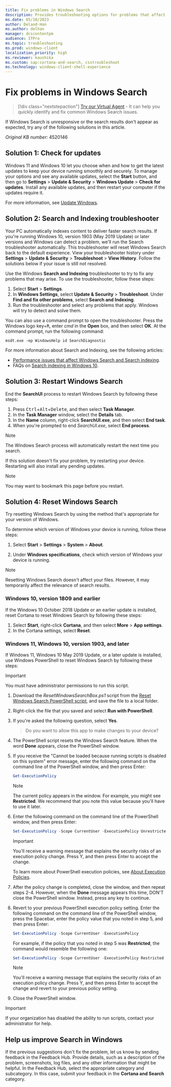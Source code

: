```yaml
---
title: Fix problems in Windows Search
description: Provides troubleshooting options for problems that affect the search results for the Windows Search feature in Windows 11 and Windows 10.
ms.date: 05/10/2023
author: Deland-Han
ms.author: delhan
manager: dcscontentpm
audience: ITPro
ms.topic: troubleshooting
ms.prod: windows-client
localization_priority: high
ms.reviewer: kaushika
ms.custom: sap:cortana-and-search, csstroubleshoot
ms.technology: windows-client-shell-experience
---
```

# Fix problems in Windows Search

> [!div class="nextstepaction"]
> <a href="https://vsa.services.microsoft.com/v1.0/?partnerId=7d74cf73-5217-4008-833f-87a1a278f2cb&flowId=DMC&initialQuery=31806433" target='_blank'>Try our Virtual Agent</a> - It can help you quickly identify and fix common Windows Search issues.

If Windows Search is unresponsive or the search results don't appear as expected, try any of the following solutions in this article.

_Original KB number:_ 4520146

## Solution 1: Check for updates

Windows 11 and Windows 10 let you choose when and how to get the latest updates to keep your device running smoothly and securely. To manage your options and see any available updates, select the **Start** button, and then go to **Settings** > **Update & Security** > **Windows Update** > **Check for updates**. Install any available updates, and then restart your computer if the updates require it.

For more information, see [Update Windows](https://support.microsoft.com/help/4027667).

## Solution 2: Search and Indexing troubleshooter

Your PC automatically indexes content to deliver faster search results. If you're running Windows 10, version 1903 (May 2019 Update) or later versions and Windows can detect a problem, we'll run the Search troubleshooter automatically. This troubleshooter will reset Windows Search back to the default experience. View your troubleshooter history under **Settings** > **Update & Security** > **Troubleshoot** > **View History**. Follow the solutions below if your issue is still not resolved.

Use the Windows **Search and Indexing** troubleshooter to try to fix any problems that may arise. To use the troubleshooter, follow these steps:

1. Select **Start** > **Settings**.
2. In **Windows Settings**, select **Update & Security** > **Troubleshoot**. Under **Find and fix other problems**, select **Search and Indexing**.
3. Run the troubleshooter and select any problems that apply. Windows will try to detect and solve them.

You can also use a command prompt to open the troubleshooter. Press the Windows logo key+<kbd>R</kbd>, enter *cmd* in the **Open** box, and then select **OK**. At the command prompt, run the following command:

```console
msdt.exe -ep WindowsHelp id SearchDiagnostic
```

 For more information about Search and Indexing, see the following articles:

- [Performance issues that affect Windows Search and Search indexing](/troubleshoot/windows-client/shell-experience/windows-search-performance-issues).
- FAQs on [Search indexing in Windows 10](https://support.microsoft.com/help/4098843).

## Solution 3: Restart Windows Search

End the **SearchUI** process to restart Windows Search by following these steps:

1. Press <kbd>Ctrl</kbd>+<kbd>Alt</kbd>+<kbd>Delete</kbd>, and then select **Task Manager**.
2. In the **Task Manager** window, select the **Details** tab.
3. In the **Name** column, right-click **SearchUI.exe**, and then select **End task**.
4. When you're prompted to end *SearchUI.exe*, select **End process**.

> [!NOTE]
> The Windows Search process will automatically restart the next time you search.

If this solution doesn't fix your problem, try restarting your device. Restarting will also install any pending updates.

> [!NOTE]
> You may want to bookmark this page before you restart.

## Solution 4: Reset Windows Search

Try resetting Windows Search by using the method that's appropriate for your version of Windows.

To determine which version of Windows your device is running, follow these steps:

1. Select **Start** > **Settings** > **System** > **About**.

2. Under **Windows specifications**, check which version of Windows your device is running.

> [!NOTE]
> Resetting Windows Search doesn't affect your files. However, it may temporarily affect the relevance of search results.

### Windows 10, version 1809 and earlier

If the Windows 10 October 2018 Update or an earlier update is installed, reset Cortana to reset Windows Search by following these steps:

1. Select **Start**, right-click **Cortana**, and then select **More** > **App settings**.
2. In the Cortana settings, select **Reset**.

### Windows 11, Windows 10, version 1903, and later

If Windows 11, Windows 10 May 2019 Update, or a later update is installed, use Windows PowerShell to reset Windows Search by following these steps:

> [!IMPORTANT]
> You must have administrator permissions to run this script.

1. Download the *ResetWindowsSearchBox.ps1* script from the [Reset Windows Search PowerShell script](https://www.microsoft.com/download/details.aspx?id=100295), and save the file to a local folder.

2. Right-click the file that you saved and select **Run with PowerShell**.
3. If you're asked the following question, select **Yes**.

    > Do you want to allow this app to make changes to your device?

4. The PowerShell script resets the Windows Search feature. When the word **Done** appears, close the PowerShell window.
5. If you receive the "Cannot be loaded because running scripts is disabled on this system" error message, enter the following command on the command line of the PowerShell window, and then press Enter:

    ```powershell
    Get-ExecutionPolicy
    ```

    > [!NOTE]
    > The current policy appears in the window. For example, you might see **Restricted**. We recommend that you note this value because you'll have to use it later.

6. Enter the following command on the command line of the PowerShell window, and then press Enter:

    ```powershell
    Set-ExecutionPolicy -Scope CurrentUser -ExecutionPolicy Unrestricted
    ```

    > [!IMPORTANT]
    > You'll receive a warning message that explains the security risks of an execution policy change. Press Y, and then press Enter to accept the change.

    To learn more about PowerShell execution policies, see [About Execution Policies](/powershell/module/microsoft.powershell.core/about/about_execution_policies).

7. After the policy change is completed, close the window, and then repeat steps 2-4. However, when the **Done** message appears this time, DON'T close the PowerShell window. Instead, press any key to continue.

8. Revert to your previous PowerShell execution policy setting. Enter the following command on the command line of the PowerShell window, press the Spacebar, enter the policy value that you noted in step 5, and then press Enter:

    ```powershell
    Set-ExecutionPolicy -Scope CurrentUser -ExecutionPolicy
    ```

    For example, if the policy that you noted in step 5 was **Restricted**, the command would resemble the following one:

    ```powershell
    Set-ExecutionPolicy -Scope CurrentUser -ExecutionPolicy Restricted
    ```

    > [!NOTE]
    > You'll receive a warning message that explains the security risks of an execution policy change. Press Y, and then press Enter to accept the change and revert to your previous policy setting.

9. Close the PowerShell window.

> [!IMPORTANT]
> If your organization has disabled the ability to run scripts, contact your administrator for help.

## Help us improve Search in Windows

If the previous suggestions don't fix the problem, let us know by sending feedback in the Feedback Hub. Provide details, such as a description of the problem, screenshots, log files, and any other information that might be helpful. In the Feedback Hub, select the appropriate category and subcategory. In this case, submit your feedback in the **Cortana and Search** category.
